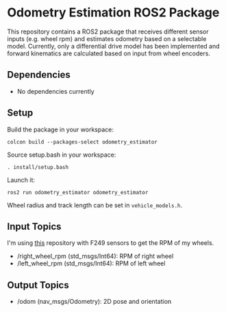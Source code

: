 
# Odometry Estimation ROS2 Package
This repository contains a ROS2 package that receives different sensor inputs (e.g. wheel rpm) and estimates odometry based on a selectable model. Currently, only a differential drive model has been implemented and forward kinematics are calculated based on input from wheel encoders.

## Dependencies
- No dependencies currently

## Setup

Build the package in your workspace:

    colcon build --packages-select odometry_estimator

Source setup.bash in your workspace:

    . install/setup.bash
    
Launch it:

    ros2 run odometry_estimator odometry_estimator

Wheel radius and track length can be set in `vehicle_models.h`.

## Input Topics
I'm using [this](https://github.com/hiwad-aziz/ros2_f249_driver) repository with F249 sensors to get the RPM of my wheels.
- /right_wheel_rpm (std_msgs/Int64): RPM of right wheel
- /left_wheel_rpm (std_msgs/Int64): RPM of left wheel

## Output Topics
- /odom (nav_msgs/Odometry): 2D pose and orientation